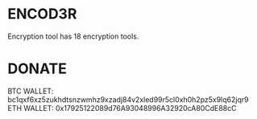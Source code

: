 # ENCOD3R
Encryption tool has 18 encryption tools.

# DONATE 
BTC WALLET: bc1qxf6xz5zukhdtsnzwmhz9xzadj84v2xled99r5cl0xh0h2pz5x9lq62jqr9
ETH WALLET: 0x17925122089d76A93048996A32920cA80CdE88cC
